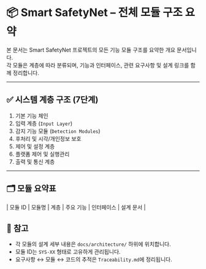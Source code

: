# 📦 Smart SafetyNet – 전체 모듈 구조 요약

본 문서는 Smart SafetyNet 프로젝트의 모든 기능 모듈 구조를 요약한 개요 문서입니다.  
각 모듈은 계층에 따라 분류되며, 기능과 인터페이스, 관련 요구사항 및 설계 링크를 함께 정리합니다.

---

## ✅ 시스템 계층 구조 (7단계)

1. 기본 기능 체인  
2. 입력 계층 (`Input Layer`)
3. 감지 기능 모듈 (`Detection Modules`)
4. 후처리 및 시각/개인정보 보호
5. 제어 및 설정 계층
6. 플랫폼 제어 및 실행관리
7. 출력 및 통신 계층

---

## 🗂️ 모듈 요약표

| 모듈 ID | 모듈명 | 계층 | 주요 기능 | 인터페이스 | 설계 문서 |

## 📌 참고

- 각 모듈의 설계 세부 내용은 `docs/architecture/` 하위에 위치합니다.
- 모듈 ID는 `SYS-XX` 형태로 고유하게 관리됩니다.
- 요구사항 ↔ 모듈 ↔ 코드의 추적은 `Traceability.md`에 정리됩니다.
